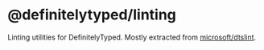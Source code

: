 # @definitelytyped/linting

Linting utilities for DefinitelyTyped. Mostly extracted from [microsoft/dtslint](https://github.com/microsoft/dtslint).
